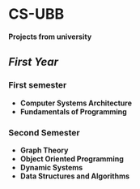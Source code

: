 # CS-UBB
**Projects from university**

## *First Year*

### First semester
- **Computer Systems Architecture**
- **Fundamentals of Programming**


### Second Semester
- **Graph Theory**
- **Object Oriented Programming**
- **Dynamic Systems**
- **Data Structures and Algorithms**

